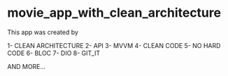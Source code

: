 # movie_app_with_clean_architecture

This app was created by

1- CLEAN ARCHITECTURE
2- API
3- MVVM
4- CLEAN CODE
5- NO HARD CODE
6- BLOC
7- DIO
8- GIT_IT

AND MORE...

